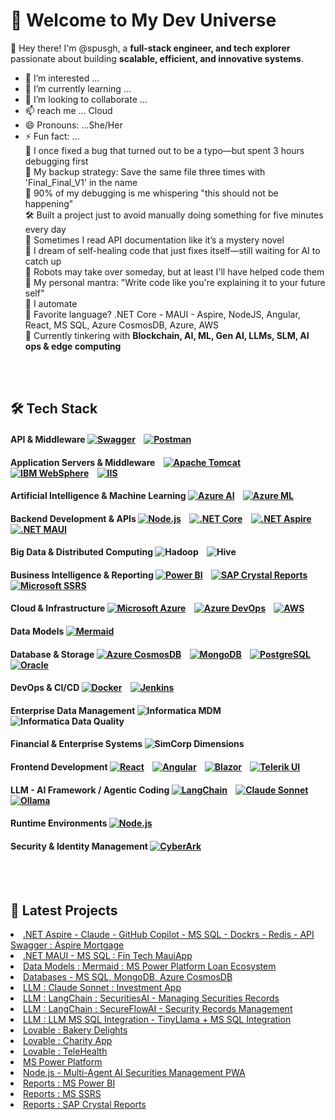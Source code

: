 # 🚀 Welcome to My Dev Universe  

👋 Hey there! I'm @spusgh, a **full-stack engineer, and tech explorer** passionate about building **scalable, efficient, and innovative systems**.
- 👀 I’m interested ...
- 🌱 I’m currently learning ...
- 💞️ I’m looking to collaborate ...
- 📫 reach me ... Cloud
- 😄 Pronouns: ...She/Her
- ⚡ Fun fact: ...<br/>
      🔧 I once fixed a bug that turned out to be a typo—but spent 3 hours debugging first<br/>
      💾 My backup strategy: Save the same file three times with 'Final_Final_V1' in the name<br/>
      🎯 90% of my debugging is me whispering "this should not be happening"<br/>
      🛠️ Built a project just to avoid manually doing something for five minutes every day<br/>
      👀 Sometimes I read API documentation like it’s a mystery novel<br/>
      📡 I dream of self-healing code that just fixes itself—still waiting for AI to catch up<br/>
      🦾 Robots may take over someday, but at least I'll have helped code them<br/>
      🚀 My personal mantra: "Write code like you're explaining it to your future self"<br/>
      🧐 I automate <br/>
      🎯 Favorite language? .NET Core - MAUI - Aspire, NodeJS, Angular, React, MS SQL, Azure CosmosDB, Azure, AWS <br/>
      🤖 Currently tinkering with **Blockchain, AI, ML, Gen AI, LLMs, SLM, AI ops & edge computing**  <br/>


<br/><br/>
## 🛠 Tech Stack  

#### **API & Middleware**  [![Swagger](https://img.shields.io/badge/-Swagger-85EA2D?style=flat&logo=swagger)](https://swagger.io/) &nbsp;&nbsp; [![Postman](https://img.shields.io/badge/-Postman-FF6C37?style=flat&logo=postman)](https://www.postman.com/) 

#### **Application Servers & Middleware**  &nbsp;&nbsp; [![Apache Tomcat](https://img.shields.io/badge/-Tomcat-333?style=flat&logo=apachetomcat)](https://tomcat.apache.org/) &nbsp;&nbsp; [![IBM WebSphere](https://img.shields.io/badge/-IBM%20WebSphere-1F70C1?style=flat&logo=ibm)](https://www.ibm.com/cloud/websphere-application-server)  &nbsp;&nbsp; [![IIS](https://img.shields.io/badge/-IIS-0078D4?style=flat&logo=microsoft)](https://learn.microsoft.com/en-us/windows-server/iis/)  

#### **Artificial Intelligence & Machine Learning** [![Azure AI](https://img.shields.io/badge/-Azure%20AI-0078D4?style=flat&logo=microsoftazure)](https://learn.microsoft.com/en-us/azure/applied-ai-services/)  &nbsp;&nbsp;  [![Azure ML](https://img.shields.io/badge/-Azure%20Machine%20Learning-0078D4?style=flat&logo=microsoftazure)](https://learn.microsoft.com/en-us/azure/machine-learning/)

#### **Backend Development & APIs**  [![Node.js](https://img.shields.io/badge/-Node.js-339933?style=flat&logo=node.js)](https://nodejs.org/)  &nbsp;&nbsp; [![.NET Core](https://img.shields.io/badge/-.NET%20Core-512BD4?style=flat&logo=dotnet)](https://dotnet.microsoft.com/en-us/)  &nbsp;&nbsp; [![.NET Aspire](https://img.shields.io/badge/-.NET%20Aspire-333?style=flat&logo=dotnet)](https://learn.microsoft.com/en-us/dotnet/aspire/)  &nbsp;&nbsp; [![.NET MAUI](https://img.shields.io/badge/-.NET%20MAUI-512BD4?style=flat&logo=dotnet)](https://learn.microsoft.com/en-us/dotnet/maui/)   

#### **Big Data & Distributed Computing**  ![Hadoop](https://img.shields.io/badge/-Hadoop-333?style=flat&logo=apachehadoop)  &nbsp;&nbsp; ![Hive](https://img.shields.io/badge/-Hive-333?style=flat&logo=apachehive)  

#### **Business Intelligence & Reporting**   [![Power BI](https://img.shields.io/badge/-Power%20BI-333?style=flat&logo=powerbi)](https://powerbi.microsoft.com/en-us/)  &nbsp;&nbsp; [![SAP Crystal Reports](https://img.shields.io/badge/-SAP%20Crystal%20Reports-333?style=flat&logo=sap)](https://www.sap.com/products/technology-platform/crystal-reports.html) &nbsp;&nbsp; [![Microsoft SSRS](https://img.shields.io/badge/-SQL%20Server%20Reporting%20Services-333?style=flat&logo=microsoftsqlserver)](https://learn.microsoft.com/en-us/sql/reporting-services/)    

#### **Cloud & Infrastructure**  [![Microsoft Azure](https://img.shields.io/badge/-Azure-0078D4?style=flat&logo=microsoftazure)](https://azure.microsoft.com/en-us/) &nbsp;&nbsp; [![Azure DevOps](https://img.shields.io/badge/-Azure%20DevOps-0078D4?style=flat&logo=azuredevops)](https://azure.microsoft.com/en-us/products/devops/)  &nbsp;&nbsp; [![AWS](https://img.shields.io/badge/-AWS-232F3E?style=flat&logo=amazonaws)](https://aws.amazon.com/)  

#### **Data Models**  [![Mermaid](https://img.shields.io/badge/-Mermaid-333?style=flat&logo=Mermaid)](https://mermaid.js.org/) &nbsp;&nbsp; 

#### **Database & Storage**  [![Azure CosmosDB](https://img.shields.io/badge/-Azure%20CosmosDB-333?style=flat&logo=microsoftazure)](https://azure.microsoft.com/en-us/products/cosmos-db/)  &nbsp;&nbsp; [![MongoDB](https://img.shields.io/badge/-MongoDB-47A248?style=flat&logo=mongodb)](https://www.mongodb.com/)  &nbsp;&nbsp; [![PostgreSQL](https://img.shields.io/badge/-PostgreSQL-336791?style=flat&logo=postgresql)](https://www.postgresql.org/)  &nbsp;&nbsp; [![Oracle](https://img.shields.io/badge/-Oracle-F80000?style=flat&logo=oracle)](https://www.oracle.com/database/)   

#### **DevOps & CI/CD** [![Docker](https://img.shields.io/badge/-Docker-2496ED?style=flat&logo=docker)](https://www.docker.com/)  &nbsp;&nbsp; [![Jenkins](https://img.shields.io/badge/-Jenkins-333?style=flat&logo=jenkins)](https://www.jenkins.io/)  

#### **Enterprise Data Management**  ![Informatica MDM](https://img.shields.io/badge/-Informatica%20MDM-333?style=flat&logo=informatica)  &nbsp;&nbsp; ![Informatica Data Quality](https://img.shields.io/badge/-Informatica%20Data%20Quality-333?style=flat&logo=informatica)  

#### **Financial & Enterprise Systems**  ![SimCorp Dimensions](https://img.shields.io/badge/-SimCorp%20Dimensions-333?style=flat&logo=simcorp)  

#### **Frontend Development**  [![React](https://img.shields.io/badge/-React-61DAFB?style=flat&logo=react)](https://react.dev/)  &nbsp;&nbsp; [![Angular](https://img.shields.io/badge/-Angular-DD0031?style=flat&logo=angular)](https://angular.io/)  &nbsp;&nbsp; [![Blazor](https://img.shields.io/badge/-Blazor-512BD4?style=flat&logo=blazor)](https://dotnet.microsoft.com/en-us/apps/aspnet/web-apps/blazor) &nbsp;&nbsp; [![Telerik UI](https://img.shields.io/badge/-Telerik-333?style=flat&logo=telerik)](https://www.telerik.com/)   

#### **LLM - AI Framework / Agentic Coding**  [![LangChain](https://img.shields.io/badge/-LangChain-000000?style=flat&logo=github&logoColor=white)](https://github.com/langchain-ai/langchain) &nbsp;&nbsp; [![Claude Sonnet](https://img.shields.io/badge/-claude-333?style=flat&logo=claude&logoColor=orange)](https://claude.ai/) &nbsp;&nbsp; [![Ollama](https://img.shields.io/badge/-ollama-000000?style=flat&logo=ollama&logoColor=white)](https://ollama.com/)

#### **Runtime Environments** [![Node.js](https://img.shields.io/badge/-Node.js-339933?style=flat&logo=node.js&logoColor=white)](https://github.com/nodejs/node) 

#### **Security & Identity Management** [![CyberArk](https://img.shields.io/badge/-CyberArk-0033A0?style=flat&logo=cyberark&logoColor=white)](https://www.cyberark.com/)  

<br/><br/>

## 📢 Latest Projects  
<li><a href="https://github.com/spusgh/SaaS_Apps/tree/main/FinTech_.NETAspire">.NET Aspire - Claude - GitHub Copilot - MS SQL - Dockrs - Redis - API Swagger : Aspire Mortgage</a><br/>
<li><a href="https://github.com/spusgh/SaaS_Apps/tree/main/FinTech_MauiApp">.NET MAUI - MS SQL : Fin Tech MauiApp</a></li>
<li><a href="https://github.com/spusgh/Db-Scripts/tree/main/DbModels">Data Models : Mermaid : MS Power Platform Loan Ecosystem </a><br/>
<li><a href="https://github.com/spusgh/Db-Scripts">Databases - MS SQL, MongoDB, Azure CosmosDB</a><br/>
<li><a href="https://github.com/spusgh/SaaS_Apps/tree/main/AgenticCoding/Claude%20Sonnet">LLM : Claude Sonnet : Investment App</a><br/>
<li><a href="https://github.com/spusgh/SaaS_Apps/tree/main/LangChainApps/SecuritiesAI">LLM : LangChain : SecuritiesAI - Managing Securities Records</a> <br/>
<li><a href="https://github.com/spusgh/SaaS_Apps/tree/main/LangChainApps/SecureFlowAI">LLM : LangChain : SecureFlowAI - Security Records Management</a> <br/>
<li><a href="https://github.com/spusgh/SaaS_Apps/tree/main/LLM/LLM2MSSQL">LLM : LLM MS SQL Integration - TinyLlama + MS SQL Integration</a> <br/>      
<li><a href="https://github.com/spusgh/SaaS_Apps/tree/main/NoCodeAIApps/Lovable/BakeryDelights">Lovable : Bakery Delights</a> <br/>
<li><a href="https://github.com/spusgh/SaaS_Apps/tree/main/NoCodeAIApps/Lovable/Charity">Lovable : Charity App</a>
<li><a href="https://github.com/spusgh/SaaS_Apps/tree/main/NoCodeAIApps/Lovable/TeleHealth">Lovable : TeleHealth</a> <br/>   
<li><a href="https://github.com/spusgh/SaaS_Apps/tree/main/LowCodeAIApps/Microsoft%20Power%20Platform">MS Power Platform</a><br/>
<li><a href="https://github.com/spusgh/SaaS_Apps/tree/main/NodejsApps/AISecuritiesManagement">Node.js - Multi-Agent AI Securities Management PWA</a> <br/>
<li><a href="https://github.com/spusgh/Business_Intelligence-Data_Analytics-Data_Visualization/tree/main/MS%20Power%20BI">Reports : MS Power BI</a><br/>
<li><a href="https://github.com/spusgh/Business_Intelligence-Data_Analytics-Data_Visualization/tree/main/MS%20SSRS">Reports : MS SSRS</a><br/>
<li><a href="https://github.com/spusgh/Business_Intelligence-Data_Analytics-Data_Visualization/tree/main/SAP%20Crystal%20Reports">Reports : SAP Crystal Reports</a><br/>

<!---
## 📊 GitHub Stats  
![Your GitHub Stats](https://github-readme-stats.vercel.app/api?username=spusgh&show_icons=true&theme=radical)  
![Top Languages](https://github-readme-stats.vercel.app/api/top-langs/?username=spusgh&layout=compact&theme=radical)


spusgh/spusgh is a ✨ special ✨ repository because its `README.md` (this file) appears on your GitHub profile.
You can click the Preview link to take a look at your changes.
--->
